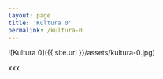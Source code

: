```yaml
---
layout: page
title: 'Kultura 0'
permalink: /kultura-0
---
```


![Kultura 0]({{ site.url }}/assets/kultura-0.jpg)

xxx

